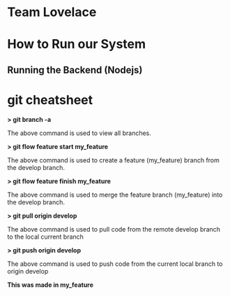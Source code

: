 # Team Lovelace

# How to Run our System

## Running the Backend (Nodejs)

# git cheatsheet

**> git branch -a**
<p>The above command is used to view all branches.</p>

**> git flow feature start my_feature**
<p>The above command is used to create a feature (my_feature) branch from the develop branch.</p>

**> git flow feature finish my_feature**
<p>The above command is used to merge the feature branch (my_feature) into the develop branch.</p>

**> git pull origin develop**
<p>The above command is used to pull code from the remote develop branch to the local current branch</p>

**> git push origin develop**
<p>The above command is used to push code from the current local branch to origin develop</p>

**This was made in my_feature**